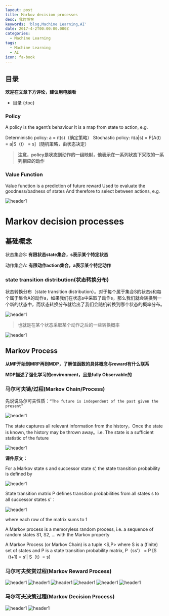 ```yaml
---
layout: post
title: Markov decision processes
desc: 我的博客
keywords: 'blog,Machine Learning,AI'
date: 2017-4-2T00:00:00.000Z
categories:
  - Machine Learning
tags:
  - Machine Learning
  - AI
icon: fa-book
---
```



## 目录
**欢迎在文章下方评论，建议用电脑看**

* 目录
{:toc}

### Policy

A policy is the agent’s behaviour It is a map from state to action, e.g.

Deterministic policy: a = π(s)（确定策略）
Stochastic policy: π(a|s) = P[A(t) = a|S（t） = s]（随机策略，由状态决定）

>**注意，policy是状态到动作的一组映射，他表示在一系列状态下采取的一系列相应的动作**



### Value Function

Value function is a prediction of future reward Used to evaluate the goodness/badness of states And therefore to select between actions, e.g.

<img src="{{ site.img_path }}/Machine Learning/vaule_found.png" alt="header1" style="height:auto!important;width:auto%;max-width:1020px;"/>


# Markov decision processes

## 基础概念

状态集合S: **有限状态state集合，s表示某个特定状态**

动作集合A: **有限动作action集合，a表示某个特定动作**

### state transition distribution(状态转换分布)

状态转换分布（state transition distribution）。对于每个属于集合S的状态s和每个属于集合A的动作a，如果我们在状态s中采取了动作s，那么我们就会转换到一个新的状态中，而状态转换分布就给出了我们会随机转换到哪个状态的概率分布。

<img src="{{ site.img_path }}/Machine Learning/zhuangtaizhuanhuan.png" alt="header1" style="height:auto!important;width:auto%;max-width:1020px;"/>

>也就是在某个状态采取某个动作之后的一些转换概率


<img src="{{ site.img_path }}/Machine Learning/26Markov_decision_processes.png" alt="header1" style="height:auto!important;width:auto%;max-width:1020px;"/>

## Markov Process

**从MP开始到MRP再到MDP，了解值函数的具体概念与reward有什么联系**

**MDP描述了强化学习的environment，且是fully Observable的**

### 马尔可夫链/过程(Markov Chain/Process)

先说说马尔可夫性质：`“The future is independent of the past given the present”`

<img src="{{ site.img_path }}/Machine Learning/Markov Property.png" alt="header1" style="height:auto!important;width:auto%;max-width:1020px;"/>

The state captures all relevant information from the history，Once the state is known, the history may be thrown away。i.e. The state is a sufficient statistic of the future

<img src="{{ site.img_path }}/Machine Learning/26Markov_decision_processes1.png" alt="header1" style="height:auto!important;width:auto%;max-width:1020px;"/>

**课件原文：**

For a Markov state s and successor state s‘, the state transition probability is defined by

<img src="{{ site.img_path }}/Machine Learning/successor state s.png" alt="header1" style="height:auto!important;width:auto%;max-width:1020px;"/>

State transition matrix P defines transition probabilities from all
states s to all successor states s'：

<img src="{{ site.img_path }}/Machine Learning/successor states s1.png" alt="header1" style="height:auto!important;width:auto%;max-width:1020px;"/>

where each row of the matrix sums to 1

A Markov process is a memoryless random process, i.e. a sequence of random states S1, S2, ... with the Markov property

A Markov Process (or Markov Chain) is a tuple <S,P> where S is a (finite) set of states and P is a state transition probability matrix,
P（ss'） = P [S（t+1) = s’| S（t）= s]


### 马尔可夫奖赏过程(Markov Reward Process)

<img src="{{ site.img_path }}/Machine Learning/26Markov_decision_processes2.png" alt="header1" style="height:auto!important;width:auto%;max-width:1020px;"/>

<img src="{{ site.img_path }}/Machine Learning/26Markov_decision_processes2.png" alt="header1" style="height:auto!important;width:auto%;max-width:1020px;"/>

<img src="{{ site.img_path }}/Machine Learning/26Markov_decision_processes3.png" alt="header1" style="height:auto!important;width:auto%;max-width:1020px;"/>

<img src="{{ site.img_path }}/Machine Learning/26Markov_decision_processes4.png" alt="header1" style="height:auto!important;width:auto%;max-width:1020px;"/>

<img src="{{ site.img_path }}/Machine Learning/26Markov_decision_processes5.png" alt="header1" style="height:auto!important;width:auto%;max-width:1020px;"/>

<img src="{{ site.img_path }}/Machine Learning/26Markov_decision_processes6.png" alt="header1" style="height:auto!important;width:auto%;max-width:1020px;"/>


### 马尔可夫决策过程(Markov Decision Process)

<img src="{{ site.img_path }}/Machine Learning/26Markov_decision_processes7.png" alt="header1" style="height:auto!important;width:auto%;max-width:1020px;"/>

<img src="{{ site.img_path }}/Machine Learning/26Markov_decision_processes8.png" alt="header1" style="height:auto!important;width:auto%;max-width:1020px;"/>






















